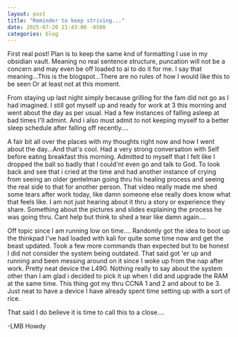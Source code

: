 ```yaml
---
layout: post
title: "Reminder to keep striving..."
date: 2025-07-20 21:43:00 -0500
categories: blog
---
```


First real post! 
Plan is to keep the same knd of formatting I use in my obsidian vault.
Meaning no real sentence structure, puncation will not be a concern and may even be off loaded to ai to do it for me.
I say that meaning...This is the blogspot...There are no rules of how I would like this to be seen 
Or at least not at this moment.

From staying up last night simply because grilling for the fam did not go as I had imagined.
I still got myself up and ready for work at 3 this morning and went about the day as per usual.
Had a few instances of falling asleep at bad times I'll admint.
And i also must admit to not keeping myself to a better sleep schedule after falling off recently....

A fair bit all over the places with my thoughts right now and how I went about the day...And that's cool.
Had a very strong conversation with Self before eating breakfast this morning. 
Admitted to myself that I felt like I dropped the ball so badly that I could'nt even go and talk to God.
To look back and see that i cried at the time and had another instance of crying from seeing an older gentelman going thru his healing process and seeing the real side to that for another person. 
That video really made me shed some tears after work today, like damn someone else really does know what that feels like.
I am not just hearing about it thru a story or experience they share. 
Something about the pictures and slides explaining the process he was going thru. Cant help but think to shed a tear like damn again....

Off topic since I am running low on time....
Randomly got the idea to boot up the thinkpad I've had loaded with kali for quite some time now and get the beast updated.
Took a few more commands than expected but to be honest I did not consider the system being outdated.
That said got 'er up and running and been messing around on it since I woke up from the nap after work. 
Pretty neat device the L490.
Nothing really to say about the system other than I am glad i decided to pick it up when I did and upgrade the RAM at the same time.
This thing got my thru CCNA 1 and 2 and about to be 3.
Just neat to have a device I have already spent time setting up with a sort of rice.

That said I do believe it is time to call this to a close....

-LMB Howdy
